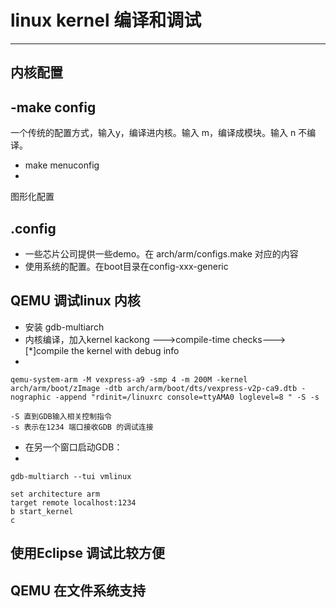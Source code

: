 # linux kernel 编译和调试 #

------

## 内核配置 ##

-make config
-
一个传统的配置方式，输入y，编译进内核。输入 m，编译成模块。输入 n 不编译。

- make menuconfig
- 
图形化配置

## .config ##


- 一些芯片公司提供一些demo。在 arch/arm/configs.make 对应的内容
- 使用系统的配置。在boot目录在config-xxx-generic


## QEMU 调试linux 内核 ##

- 安装 gdb-multiarch
- 内核编译，加入kernel kackong --->compile-time checks--->[*]compile the kernel with debug info
- 



    qemu-system-arm -M vexpress-a9 -smp 4 -m 200M -kernel arch/arm/boot/zImage -dtb arch/arm/boot/dts/vexpress-v2p-ca9.dtb -nographic -append "rdinit=/linuxrc console=ttyAMA0 loglevel=8 " -S -s

	-S 直到GDB输入相关控制指令
	-s 表示在1234 端口接收GDB 的调试连接

- 在另一个窗口启动GDB：
- 

    gdb-multiarch --tui vmlinux
    
    set architecture arm
    target remote localhost:1234
    b start_kernel
    c 


## 使用Eclipse 调试比较方便 ##

## QEMU 在文件系统支持 ##




























